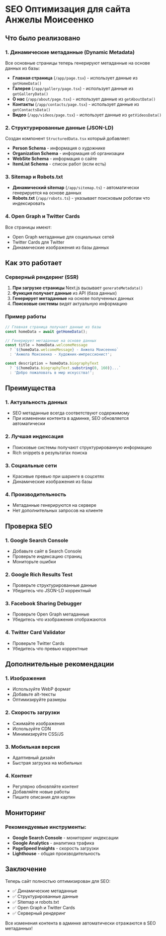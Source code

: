 # SEO Оптимизация для сайта Анжелы Моисеенко

## Что было реализовано

### 1. Динамические метаданные (Dynamic Metadata)

Все основные страницы теперь генерируют метаданные на основе данных из базы:

- **Главная страница** (`/app/page.tsx`) - использует данные из `getHomeData()`
- **Галерея** (`/app/gallery/page.tsx`) - использует данные из `getGalleryData()`
- **О нас** (`/app/about/page.tsx`) - использует данные из `getAboutData()`
- **Контакты** (`/app/contacts/page.tsx`) - использует данные из `getContactsData()`
- **Видео** (`/app/videos/page.tsx`) - использует данные из `getVideosData()`

### 2. Структурированные данные (JSON-LD)

Создан компонент `StructuredData.tsx` который добавляет:
- **Person Schema** - информация о художнике
- **Organization Schema** - информация об организации
- **WebSite Schema** - информация о сайте
- **ItemList Schema** - список работ (если есть)

### 3. Sitemap и Robots.txt

- **Динамический sitemap** (`/app/sitemap.ts`) - автоматически генерируется на основе данных
- **Robots.txt** (`/app/robots.ts`) - указывает поисковым роботам что индексировать

### 4. Open Graph и Twitter Cards

Все страницы имеют:
- Open Graph метаданные для социальных сетей
- Twitter Cards для Twitter
- Динамические изображения из базы данных

## Как это работает

### Серверный рендеринг (SSR)

1. **При загрузке страницы** Next.js вызывает `generateMetadata()`
2. **Функция получает данные** из API (база данных)
3. **Генерирует метаданные** на основе полученных данных
4. **Поисковые системы** видят актуальную информацию

### Пример работы

```typescript
// Главная страница получает данные из базы
const homeData = await getHomeData();

// Генерирует метаданные на основе данных
const title = homeData.welcomeMessage 
  ? `${homeData.welcomeMessage} - Анжела Моисеенко`
  : 'Анжела Моисеенко - Художник-импрессионист';

const description = homeData.biographyText 
  ? `${homeData.biographyText.substring(0, 160)}...`
  : 'Добро пожаловать в мир искусства!';
```

## Преимущества

### 1. Актуальность данных
- SEO метаданные всегда соответствуют содержимому
- При изменении контента в админке, SEO обновляется автоматически

### 2. Лучшая индексация
- Поисковые системы получают структурированную информацию
- Rich snippets в результатах поиска

### 3. Социальные сети
- Красивые превью при шаринге в соцсетях
- Динамические изображения из базы

### 4. Производительность
- Метаданные генерируются на сервере
- Нет дополнительных запросов на клиенте

## Проверка SEO

### 1. Google Search Console
- Добавьте сайт в Search Console
- Проверьте индексацию страниц
- Мониторьте ошибки

### 2. Google Rich Results Test
- Проверьте структурированные данные
- Убедитесь что JSON-LD корректный

### 3. Facebook Sharing Debugger
- Проверьте Open Graph метаданные
- Убедитесь что изображения отображаются

### 4. Twitter Card Validator
- Проверьте Twitter Cards
- Убедитесь что превью корректные

## Дополнительные рекомендации

### 1. Изображения
- Используйте WebP формат
- Добавьте alt-тексты
- Оптимизируйте размеры

### 2. Скорость загрузки
- Сжимайте изображения
- Используйте CDN
- Минимизируйте CSS/JS

### 3. Мобильная версия
- Адаптивный дизайн
- Быстрая загрузка на мобильных

### 4. Контент
- Регулярно обновляйте контент
- Добавляйте новые работы
- Пишите описания для картин

## Мониторинг

### Рекомендуемые инструменты:
- **Google Search Console** - мониторинг индексации
- **Google Analytics** - аналитика трафика
- **PageSpeed Insights** - скорость загрузки
- **Lighthouse** - общая производительность

## Заключение

Теперь сайт полностью оптимизирован для SEO:
- ✅ Динамические метаданные
- ✅ Структурированные данные
- ✅ Sitemap и robots.txt
- ✅ Open Graph и Twitter Cards
- ✅ Серверный рендеринг

Все изменения контента в админке автоматически отражаются в SEO метаданных!

